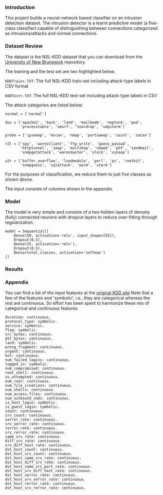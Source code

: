 ### Introduction

This project builds a neural-network based classifier 
on an intrusion detection dataset.
The intrusion detector is a learnt predictive model (a five-class classifier) 
capable of distinguishing between connections categorized as 
intrusions/attacks and normal connections. 

### Dataset Review

The dataset is the NSL-KDD dataset that you can download from the 
[University of New Brunswick](https://www.unb.ca/cic/datasets/nsl.html)
repository.

The training and the test set are two highlighted below.

`KDDTrain+.TXT`: The full NSL-KDD train-set including attack-type 
labels in CSV format

`KDDTest+.TXT`: The full NSL-KDD test-set including attack-type 
labels in CSV 

The attack categories are listed below:
```
normal = ['normal']

dos = ['apache2', 'back', 'land', 'mailbomb', 'neptune', 'pod', 
       'processtable', 'smurf', 'teardrop', 'udpstorm']
       
probe = ['ipsweep', 'mscan', 'nmap', 'portsweep', 'saint', 'satan']

r2l = ['spy', 'warezclient', 'ftp_write', 'guess_passwd', 
       'httptunnel', 'imap', 'multihop', 'named', 'phf', 'sendmail', 
       'snmpgetattack', 'warezmaster', 'xlock', 'xsnoop']
       
u2r = ['buffer_overflow', 'loadmodule', 'perl', 'ps', 'rootkit', 
       'snmpguess', 'sqlattack', 'worm', 'xterm']
```
For the purposes of classification, we reduce them to just five classes as shown above.

The input consists of columns shown in the appendix. 

### Model
The model is very simple and consists of a two hidden layers of densely (fully) 
connected neurons with dropout layers to reduce over-fitting through regularization. 
```
model = Sequential([
    Dense(50, activation='relu', input_shape=[55]),
    Dropout(0.5),
    Dense(25, activation='relu'),
    Dropout(0.5),
    Dense(total_classes, activation='softmax')
])
```

### Results

### Appendix
You can find a list of the input features at the 
[original KDD site](http://kdd.ics.uci.edu/databases/kddcup99/kddcup.names) 
Note that a few of the features and 'symbolic', i.e., they are categorical 
whereas the rest are continuous. So effort has been spent to 
harmonize these mix of categorical and continuous features.   
```
duration: continuous.
protocol_type: symbolic.
service: symbolic.
flag: symbolic.
src_bytes: continuous.
dst_bytes: continuous.
land: symbolic.
wrong_fragment: continuous.
urgent: continuous.
hot: continuous.
num_failed_logins: continuous.
logged_in: symbolic.
num_compromised: continuous.
root_shell: continuous.
su_attempted: continuous.
num_root: continuous.
num_file_creations: continuous.
num_shells: continuous.
num_access_files: continuous.
num_outbound_cmds: continuous.
is_host_login: symbolic.
is_guest_login: symbolic.
count: continuous.
srv_count: continuous.
serror_rate: continuous.
srv_serror_rate: continuous.
rerror_rate: continuous.
srv_rerror_rate: continuous.
same_srv_rate: continuous.
diff_srv_rate: continuous.
srv_diff_host_rate: continuous.
dst_host_count: continuous.
dst_host_srv_count: continuous.
dst_host_same_srv_rate: continuous.
dst_host_diff_srv_rate: continuous.
dst_host_same_src_port_rate: continuous.
dst_host_srv_diff_host_rate: continuous.
dst_host_serror_rate: continuous.
dst_host_srv_serror_rate: continuous.
dst_host_rerror_rate: continuous.
dst_host_srv_rerror_rate: continuous.
```
